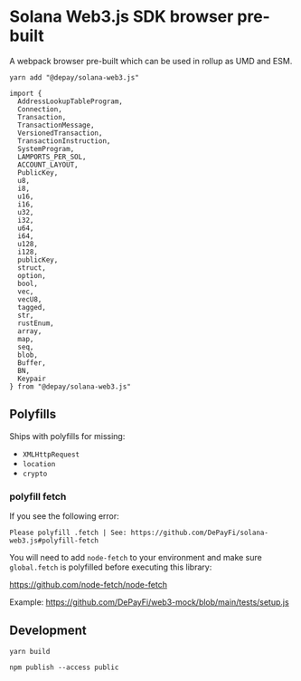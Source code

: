 # Solana Web3.js SDK browser pre-built

A webpack browser pre-built which can be used in rollup as UMD and ESM.

```
yarn add "@depay/solana-web3.js"
```

```
import {
  AddressLookupTableProgram,
  Connection,
  Transaction,
  TransactionMessage,
  VersionedTransaction,
  TransactionInstruction,
  SystemProgram,
  LAMPORTS_PER_SOL,
  ACCOUNT_LAYOUT,
  PublicKey,
  u8,
  i8,
  u16,
  i16,
  u32,
  i32,
  u64,
  i64,
  u128,
  i128,
  publicKey,
  struct,
  option,
  bool,
  vec,
  vecU8,
  tagged,
  str,
  rustEnum,
  array,
  map,
  seq,
  blob,
  Buffer,
  BN,
  Keypair
} from "@depay/solana-web3.js"
```

## Polyfills

Ships with polyfills for missing:

- `XMLHttpRequest`
- `location`
- `crypto`

### polyfill fetch

If you see the following error:

```
Please polyfill .fetch | See: https://github.com/DePayFi/solana-web3.js#polyfill-fetch
```

You will need to add `node-fetch` to your environment and make sure `global.fetch` is polyfilled before executing this library:

https://github.com/node-fetch/node-fetch

Example: https://github.com/DePayFi/web3-mock/blob/main/tests/setup.js


## Development

```
yarn build
```

```
npm publish --access public
```

